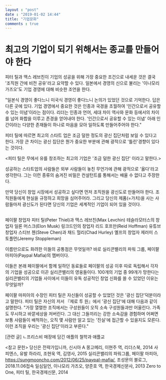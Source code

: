 ```yaml
---
layout : "post"
date : "2019-01-02 14:44"
title: "기업문화"
comments : true
---
```


# 최고의 기업이 되기 위해서는 종교를 만들어야 한다

피터 틸과 맥스 레브친이 기업의 성공을 위해 가장 중요한 조건으로 내세운 것은
결국 '조직원 간에 비전 공유'라고 요약할 수 있다.
일본에서 경영의 신으로 불리는 '이나모리 가즈오'도 기업 경영에 대해 비슷한 조언을 한다.

"일본식 경영이 좋다느니 미국식 경영이 좋다느니 논의가 있었던 것으로 기억한다.
답은 다른 곳에 있다. 기업 경영에서 중요한 것은
인종과 국경을 초월하여 '인간으로서 공유할 수 있는 이념'이라는 점이다.
리더는 인종과 언어, 세대 차이 역사와 문화 등에서의 차이를 넘어 화합을 이루고 존경을 얻어내야 한다.
'인간으로서 공유할 수 있는 이념' 아래
인간이라는 다양한 존재들이 하나로 마음을 모아 일하도록 만들어주어야 한다."

피터 틸에 따르면 최고의 스타트 업은 조금 덜한 정도의 광신 집단처럼 보일 수 있다고 한다.
가장 큰 차이는 광신 집단은 뭔가 중요한 부분에 관해 광적으로 '틀린'경향이 있다는 것이다.


<피터 틸은 무에서 유를 창조하는 최고의 기업은 '조금 덜한 광신 집단' 이라고 말한다.>

성공하는 스타트업의 사람들은 외부 사람들이 놓친 무언가에 관해 광적으로 '옳다'라고 생각한다.
그는 이런 종류의 숨겨진 비밀은 컨설턴트를 통해서는 배울 수 없다고 주장한다.

만약 당신이 창업 시장에서 성공하고 싶다면 먼저 조직원을 광신도로 만들어야 한다.
조직원들에게 현실을 규정하고 희망을 심어주어라.
그리고 당신의 제품(=가치)을 사는 사람들마저 광신도가 된다면 당신의 기업은 세계적인 기업이 되어 있을 것이다.

##

페이팔 창업자 피터 틸(Peter Thiel)과 맥스 레브친(Max Levchin)
테슬라모터스의 창업자 일론 머스크(Elon Musk)
링크드인의 창업자 리드 호프만(Reid Hoffman)
유튜브 창업자 스티브 첸(Steve Chen)과 채드 헐리(Chad Hurley)
옐프의 창업자 제러미 스토플먼(Jeremy Stoppleman)

이름만으로도 화려한 이들의 공통점은 무엇일까?
바로 실리콘밸리의 파워 그룹, 페이팔 마피아(Paypal Mafia)의 멤버이다.

이들은 본래 페이팔에서 함께 일하던 동료들로 페이팔의 성공 이후
따로 독립해서 각자의 기업을 성공으로 이끈 실리콘밸리의 영웅들이다.
100개의 기업 중 99개가 망한다는 실리콘밸리의 기업들 사이에서
이들이 유독 성공적인 창업 신화를 쓸 수 있었던 이유는 무엇일까?

페이팔 마피아의 수장인 피터 틸은 자신들이 성공할 수 있었던 것은
'광신 집단'덕분이라고 말한다.
피터 틸은 자신의 저서 『제로 투 원』에서 '광신 집단'에 대해 다음과 같이 설명한다.
"가장 열렬한 조직에서는 구성원들이 오직 소속 구성원들과만 어울린다.
가족도 무시하고 바깥세상을 저버린다.
그 대신 그들끼리는 강한 소속감을 경험하며 어쩌면 보통 사람들이 배척하는,
오직 몇 사람만 알고 있는 '진실'에 접근할 수 있을지도 모른다.
이런 조직을 우리는 '광신 집단'이라고 부른다."

[관련 글]
ㄴ프리스비 매장에 담긴 애플의 철학과 애플교


<참고 문헌>
당신은 전략가입니까, 신시아 A 몽고메리, 이현주 역, 리더스북, 2014
사피엔스, 유발 하라리, 조현욱 역, 김영사, 2015
실리콘밸리의 파워그룹, 페이팔 마피아, https://sungmooncho.com/2012/06/25/paypal-mafia/, 조성문의 블로그, 2018.11.06접속
일심일언, 이나모리 가즈오, 양준호 역, 한국경제신문사, 2013
Zero to One, 피터 틸, 한국경제신문, 2014
